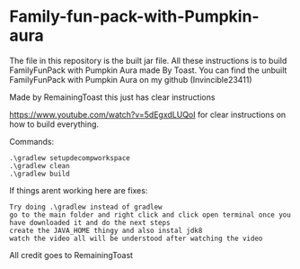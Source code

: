 # Family-fun-pack-with-Pumpkin-aura

The file in this repository is the built jar file. All these instructions is to build FamilyFunPack with Pumpkin Aura made By Toast.
You can find the unbuilt FamilyFunPack with Pumpkin Aura on my github (Invincible23411)

Made by RemainingToast this just has clear instructions

https://www.youtube.com/watch?v=5dEgxdLUQoI for clear instructions on how to build everything. 

Commands:
```
.\gradlew setupdecompworkspace
.\gradlew clean
.\gradlew build
```

If things arent working here are fixes:
```
Try doing .\gradlew instead of gradlew
go to the main folder and right click and click open terminal once you have downloaded it and do the next steps
create the JAVA_HOME thingy and also instal jdk8
watch the video all will be understood after watching the video
```

All credit goes to RemainingToast
